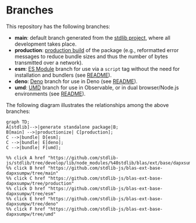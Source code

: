 <!--

@license Apache-2.0

Copyright (c) 2022 The Stdlib Authors.

Licensed under the Apache License, Version 2.0 (the "License");
you may not use this file except in compliance with the License.
You may obtain a copy of the License at

    http://www.apache.org/licenses/LICENSE-2.0

Unless required by applicable law or agreed to in writing, software
distributed under the License is distributed on an "AS IS" BASIS,
WITHOUT WARRANTIES OR CONDITIONS OF ANY KIND, either express or implied.
See the License for the specific language governing permissions and
limitations under the License.

-->

# Branches

This repository has the following branches:

-   **main**: default branch generated from the [stdlib project][stdlib-url], where all development takes place.
-   **production**: [production build][production-url] of the package (e.g., reformatted error messages to reduce bundle sizes and thus the number of bytes transmitted over a network).
-   **esm**: [ES Module][esm-url] branch for use via a `script` tag without the need for installation and bundlers (see [README][esm-readme]).
-   **deno**: [Deno][deno-url] branch for use in Deno (see [README][deno-readme]).
-   **umd**: [UMD][umd-url] branch for use in Observable, or in dual browser/Node.js environments (see [README][umd-readme]).

The following diagram illustrates the relationships among the above branches:

```mermaid
graph TD;
A[stdlib]-->|generate standalone package|B;
B[main] -->|productionize| C[production];
C -->|bundle| D[esm];
C -->|bundle| E[deno];
C -->|bundle| F[umd];

%% click A href "https://github.com/stdlib-js/stdlib/tree/develop/lib/node_modules/%40stdlib/blas/ext/base/dapxsumpw"
%% click B href "https://github.com/stdlib-js/blas-ext-base-dapxsumpw/tree/main"
%% click C href "https://github.com/stdlib-js/blas-ext-base-dapxsumpw/tree/production"
%% click D href "https://github.com/stdlib-js/blas-ext-base-dapxsumpw/tree/esm"
%% click E href "https://github.com/stdlib-js/blas-ext-base-dapxsumpw/tree/deno"
%% click F href "https://github.com/stdlib-js/blas-ext-base-dapxsumpw/tree/umd"
```

[stdlib-url]: https://github.com/stdlib-js/stdlib/tree/develop/lib/node_modules/%40stdlib/blas/ext/base/dapxsumpw
[production-url]: https://github.com/stdlib-js/blas-ext-base-dapxsumpw/tree/production
[deno-url]: https://github.com/stdlib-js/blas-ext-base-dapxsumpw/tree/deno
[deno-readme]: https://github.com/stdlib-js/blas-ext-base-dapxsumpw/blob/deno/README.md
[umd-url]: https://github.com/stdlib-js/blas-ext-base-dapxsumpw/tree/umd
[umd-readme]: https://github.com/stdlib-js/blas-ext-base-dapxsumpw/blob/umd/README.md
[esm-url]: https://github.com/stdlib-js/blas-ext-base-dapxsumpw/tree/esm
[esm-readme]: https://github.com/stdlib-js/blas-ext-base-dapxsumpw/blob/esm/README.md